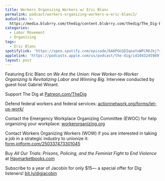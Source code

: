 ```yaml
---
title: Workers Organizing Workers w/ Eric Blanc
permalink: podcast/workers-organizing-workers-w-eric-blanc2/
audiolink: >-
  https://media.blubrry.com/thedig/content.blubrry.com/thedig/The_Dig-EP_479-Blanc.mp3
categories:
  - Labor Movement
  - Organizing
tags:
  - Eric Blanc
spotifylink: 'https://open.spotify.com/episode/6A8PGU1DIqoaYuWPCRDJkj?si=bcc35f18da2e4093'
applelink: 'https://podcasts.apple.com/us/podcast/the-dig/id1043245989?i=1000698919817'
layout: post
---
```


Featuring Eric Blanc on *We Are the Union: How Worker-to-Worker Organizing Is Revitalizing Labor and Winning Big*. Interview conducted by guest host Gabriel Winant.

Support The Dig at [Patreon.com/TheDig](http://patreon.com/TheDig)

Defend federal workers and federal services: [actionnetwork.org/forms/let-us-work/](http://actionnetwork.org/forms/let-us-work/)

Contact the Emergency Workplace Organizing Committee (EWOC) for help organizing your workplace: [workerorganizing.org](http://workerorganizing.org)

Contact Workers Organizing Workers (WOW) if you are interested in taking a job in a strategic industry to unionize it: [form.jotform.com/250337473301045](http://form.jotform.com/250337473301045)

Buy *All Our Trials: Prisons, Policing, and the Feminist Fight to End Violence* at [Haymarketbooks.com](http://haymarketbooks.com)

Subscribe to a year of Jacobin for only $15— a special offer for Dig listeners! [bit.ly/digjacobin](http://bit.ly/digjacobin)
